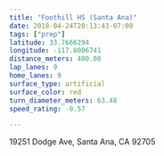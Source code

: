 ```yaml
---
title: "Foothill HS (Santa Ana)"
date: 2018-04-24T20:13:43-07:00
tags: ["prep"]
latitude: 33.7666294
longitude: -117.8006741
distance_meters: 400.00
lap_lanes: 9
home_lanes: 9
surface_type: artificial
surface_color: red
turn_diameter_meters: 63.48
speed_rating: -0.57

---
```

19251 Dodge Ave, Santa Ana, CA 92705
<!--more-->

